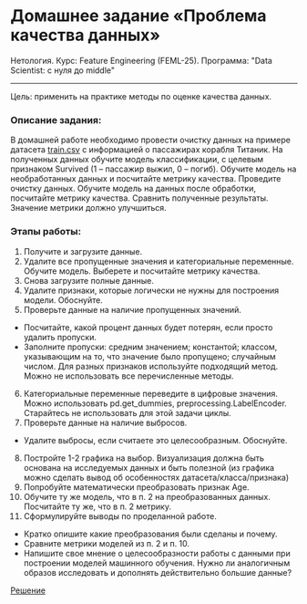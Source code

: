 # Домашнее задание «Проблема качества данных»
Нетология. Курс: Feature Engineering (FEML-25). Программа: "Data Scientist: с нуля до middle"
___

Цель: применить на практике методы по оценке качества данных.

### Описание задания:
В домашней работе необходимо провести очистку данных на примере датасета [train.csv](https://github.com/great-cornxolio/FEML-25-HW-04/blob/main/train.csv) с информацией о пассажирах корабля Титаник. На полученных данных обучите модель классификации, с целевым признаком Survived (1 – пассажир выжил, 0 – погиб). Обучите модель на необработанных данных и посчитайте метрику качества. Проведите очистку данных. Обучите модель на данных после обработки, посчитайте метрику качества. Сравнить полученные результаты. Значение метрики должно улучшиться.

### Этапы работы:
1. Получите и загрузите данные.
2. Удалите все пропущенные значения и категориальные переменные. Обучите модель. Выберете и посчитайте метрику качества.
3. Снова загрузите полные данные.
4. Удалите признаки, которые логически не нужны для построения модели. Обоснуйте.
5. Проверьте данные на наличие пропущенных значений.
- Посчитайте, какой процент данных будет потерян, если просто удалить пропуски.
- Заполните пропуски: средним значением; константой; классом, указывающим на то, что значение было пропущено; случайным числом. Для разных признаков используйте подходящий метод. Можно не использовать все перечисленные методы.
6. Категориальные переменные переведите в цифровые значения. Можно использовать pd.get_dummies, preprocessing.LabelEncoder. Старайтесь не использовать для этой задачи циклы.
7. Проверьте данные на наличие выбросов.
- Удалите выбросы, если считаете это целесообразным. Обоснуйте.
8. Постройте 1-2 графика на выбор. Визуализация должна быть основана на исследуемых данных и быть полезной (из графика можно сделать вывод об особенностях датасета/класса/признака)
9. Попробуйте математически преобразовать признак Age.
10. Обучите ту же модель, что в п. 2 на преобразованных данных. Посчитайте ту же, что в п. 2 метрику.
11. Сформулируйте выводы по проделанной работе.
- Кратко опишите какие преобразования были сделаны и почему.
- Сравните метрики моделей из п. 2 и п. 10.
- Напишите свое мнение о целесообразности работы с данными при построении моделей машинного обучения. Нужно ли аналогичным образов исследовать и дополнять действительно большие данные?

[Решение](https://github.com/great-cornxolio/FEML-25-HW-04/blob/main/FEML_25_HW_04.ipynb)
